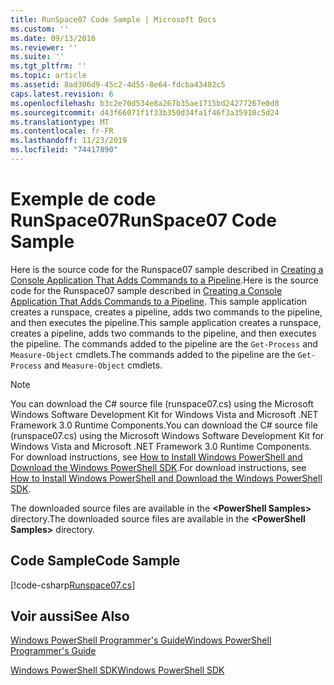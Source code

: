 ```yaml
---
title: RunSpace07 Code Sample | Microsoft Docs
ms.custom: ''
ms.date: 09/13/2016
ms.reviewer: ''
ms.suite: ''
ms.tgt_pltfrm: ''
ms.topic: article
ms.assetid: 8ad306d9-45c2-4d55-8e64-fdcba43402c5
caps.latest.revision: 6
ms.openlocfilehash: b3c2e70d534e8a267b35ae1715bd24277267e0d8
ms.sourcegitcommit: d43f66071f1f33b350d34fa1f46f3a35910c5d24
ms.translationtype: MT
ms.contentlocale: fr-FR
ms.lasthandoff: 11/23/2019
ms.locfileid: "74417890"
---
```

# <a name="runspace07-code-sample"></a><span data-ttu-id="0a7d9-102">Exemple de code RunSpace07</span><span class="sxs-lookup"><span data-stu-id="0a7d9-102">RunSpace07 Code Sample</span></span>

<span data-ttu-id="0a7d9-103">Here is the source code for the Runspace07 sample described in [Creating a Console Application That Adds Commands to a Pipeline](https://msdn.microsoft.com/en-us/01eb7808-e97b-4905-80be-9e2fa38c262e).</span><span class="sxs-lookup"><span data-stu-id="0a7d9-103">Here is the source code for the Runspace07 sample described in [Creating a Console Application That Adds Commands to a Pipeline](https://msdn.microsoft.com/en-us/01eb7808-e97b-4905-80be-9e2fa38c262e).</span></span> <span data-ttu-id="0a7d9-104">This sample application creates a runspace, creates a pipeline, adds two commands to the pipeline, and then executes the pipeline.</span><span class="sxs-lookup"><span data-stu-id="0a7d9-104">This sample application creates a runspace, creates a pipeline, adds two commands to the pipeline, and then executes the pipeline.</span></span> <span data-ttu-id="0a7d9-105">The commands added to the pipeline are the `Get-Process` and `Measure-Object` cmdlets.</span><span class="sxs-lookup"><span data-stu-id="0a7d9-105">The commands added to the pipeline are the `Get-Process` and `Measure-Object` cmdlets.</span></span>

> [!NOTE]
> <span data-ttu-id="0a7d9-106">You can download the C# source file (runspace07.cs) using the Microsoft Windows Software Development Kit for Windows Vista and Microsoft .NET Framework 3.0 Runtime Components.</span><span class="sxs-lookup"><span data-stu-id="0a7d9-106">You can download the C# source file (runspace07.cs) using the Microsoft Windows Software Development Kit for Windows Vista and Microsoft .NET Framework 3.0 Runtime Components.</span></span> <span data-ttu-id="0a7d9-107">For download instructions, see [How to Install Windows PowerShell and Download the Windows PowerShell SDK](/powershell/scripting/developer/installing-the-windows-powershell-sdk).</span><span class="sxs-lookup"><span data-stu-id="0a7d9-107">For download instructions, see [How to Install Windows PowerShell and Download the Windows PowerShell SDK](/powershell/scripting/developer/installing-the-windows-powershell-sdk).</span></span>
>
> <span data-ttu-id="0a7d9-108">The downloaded source files are available in the **\<PowerShell Samples>** directory.</span><span class="sxs-lookup"><span data-stu-id="0a7d9-108">The downloaded source files are available in the **\<PowerShell Samples>** directory.</span></span>

## <a name="code-sample"></a><span data-ttu-id="0a7d9-109">Code Sample</span><span class="sxs-lookup"><span data-stu-id="0a7d9-109">Code Sample</span></span>

[!code-csharp[Runspace07.cs](../../../../powershell-sdk-samples/SDK-2.0/csharp/Runspace07/Runspace07.cs#L11-L108 "Runspace07.cs")]

## <a name="see-also"></a><span data-ttu-id="0a7d9-110">Voir aussi</span><span class="sxs-lookup"><span data-stu-id="0a7d9-110">See Also</span></span>

[<span data-ttu-id="0a7d9-111">Windows PowerShell Programmer's Guide</span><span class="sxs-lookup"><span data-stu-id="0a7d9-111">Windows PowerShell Programmer's Guide</span></span>](./windows-powershell-programmer-s-guide.md)

[<span data-ttu-id="0a7d9-112">Windows PowerShell SDK</span><span class="sxs-lookup"><span data-stu-id="0a7d9-112">Windows PowerShell SDK</span></span>](../windows-powershell-reference.md)
